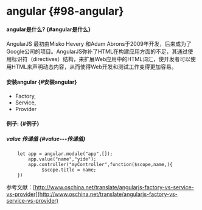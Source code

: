 # angular {#98-angular}

#### angular是什么? {#angular是什么}

AngularJS 最初由Misko Hevery 和Adam Abrons于2009年开发，后来成为了Google公司的项目。AngularJS弥补了HTML在构建应用方面的不足，其通过使用标识符（directives）结构，来扩展Web应用中的HTML词汇，使开发者可以使用HTML来声明动态内容，从而使得Web开发和测试工作变得更加容易。

#### 安装angular {#安装angular}

* Factory,
* Service,
* Provider

#### 例子: {#例子}

##### value 传递值 {#value---传递值}

```
    let app = angular.module("app",[]);
        app.value("name","yide");
        app.controller("myController",function($scope,name,){
             $scope.title = name;
    })

```

参考文献：[http://www.oschina.net/translate/angularjs-factory-vs-service-vs-provider](http://www.oschina.net/translate/angularjs-factory-vs-service-vs-provider)

